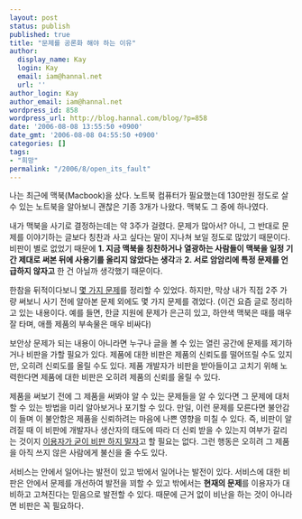 ```yaml
---
layout: post
status: publish
published: true
title: "문제를 공론화 해야 하는 이유"
author:
  display_name: Kay
  login: Kay
  email: iam@hannal.net
  url: ''
author_login: Kay
author_email: iam@hannal.net
wordpress_id: 858
wordpress_url: http://blog.hannal.com/blog/?p=858
date: '2006-08-08 13:55:50 +0900'
date_gmt: '2006-08-08 04:55:50 +0900'
categories: []
tags:
- "희망"
permalink: "/2006/8/open_its_fault"
---
```

<p>나는 최근에 맥북(Macbook)을 샀다. 노트북 컴퓨터가 필요했는데 130만원 정도로 살 수 있는 노트북을 알아보니 괜찮은 기종 3개가 나왔다. 맥북도 그 중에 하나였다.</p>
<p>내가 맥북을 사기로 결정하는데는 약 3주가 걸렸다. 문제가 많아서? 아니, 그 반대로 문제를 이야기하는 글보다 칭찬과 사고 싶다는 말이 지나쳐 보일 정도로 많았기 때문이다. 비판이 별로 없었기 때문에 <strong>1. 지금 맥북을 칭찬하거나 열광하는 사람들이 맥북을 일정 기간 제대로 써본 뒤에 사용기를 올리지 않았다는 생각</strong>과 <strong>2. 서로 암암리에 특정 문제를 언급하지 않자고</strong> 한 건 아닐까 생각했기 때문이다.</p>
<p>한참을 뒤적이다보니  <a href="http://blog.hannal.com/macbook_fault/">몇 가지 문제</a>를 정리할 수 있었다. 하지만, 막상 내가 직접 2주 가량 써보니 사기 전에 알아본 문제 외에도 몇 가지 문제를 겪었다. (이건 요즘 글로 정리하고 있는 내용이다. 예를 들면, 한글 지원에 문제가 은근히 있고, 하얀색 맥북은 때를 매우 잘 타며, 애플 제품의 부속물은 매우 비싸다)</p>
<p>보안상 문제가 되는 내용이 아니라면 누구나 글을 볼 수 있는 열린 공간에 문제를 제기하거나 비판을 가할 필요가 있다. 제품에 대한 비판은 제품의 신뢰도를 떨어뜨릴 수도 있지만, 오히려 신뢰도를 올릴 수도 있다. 제품 개발자가 비판을 받아들이고 고치기 위해 노력한다면 제품에 대한 비판은 오히려 제품의 신뢰를 올릴 수 있다.</p>
<p>제품을 써보기 전에 그 제품을 써봐야 알 수 있는 문제들을 알 수 있다면 그 문제에 대처할 수 있는 방법을 미리 알아보거나 포기할 수 있다. 만일, 이런 문제를 모른다면 불안감이 들며 이 불안함은 제품을 신뢰하려는 마음에 나쁜 영향을 미칠 수 있다. 즉, 비판이 알려질 때 이 비판에 개발자나 생산자의 태도에 따라 더 신뢰 받을 수 있는지 여부가 갈리는 것이지 <a href="http://software.tistory.com/entry/%ED%8B%B0%EC%8A%A4%ED%86%A0%EB%A6%AC-%EA%B7%B8%EB%A7%8C-%EA%B9%8C%EB%8C%80%EB%9E%80-%EB%A7%90%EC%9E%85%EB%8B%88%EB%8B%A4">이용자가 굳이 비판 하지 말자</a>고 할 필요는 없다. 그런  행동은 오히려 그 제품을 아직 쓰지 않은 사람에게 불신을 줄 수도 있다.</p>
<p>서비스는 안에서 일어나는 발전이 있고 밖에서 일어나는 발전이 있다. 서비스에 대한 비판은 안에서 문제를 개선하여 발전을 꾀할 수 있고 밖에서는 <strong>현재의 문제</strong>를 이용자가 대비하고 고쳐진다는 믿음으로 발전할 수 있다. 때문에 근거 없이 비난을 하는 것이 아니라면 비판은 꼭 필요하다.</p>
